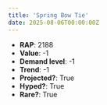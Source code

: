```yaml
---
title: 'Spring Bow Tie'
date: 2025-08-06T00:00:00Z
---
```

- **RAP**: 2188
- **Value**: -1
- **Demand level**: -1
- **Trend**: -1
- **Projected?**: True
- **Hyped?**: True
- **Rare?**: True
